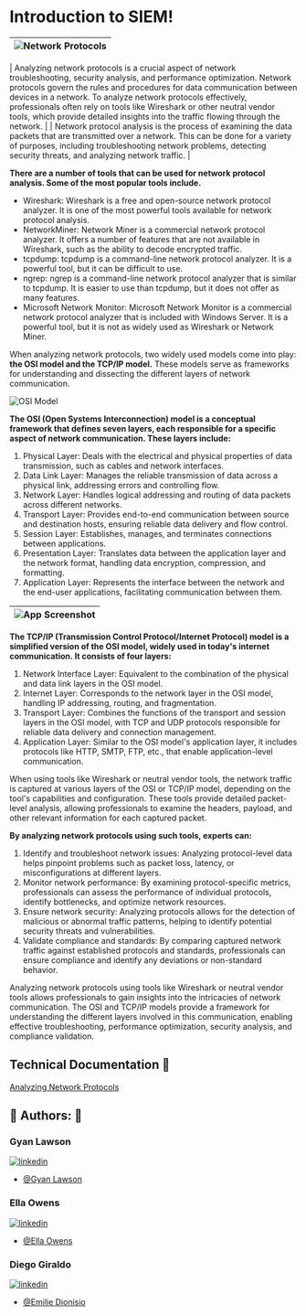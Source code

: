 
# Introduction to SIEM!





|  ![Network Protocols](https://drive.google.com/uc?export=view&id=1_S2Odp1KjAF1I1aOu33tIsvmkIHZUmxz)  |
| ----------------------- |




| Analyzing network protocols is a crucial aspect of network troubleshooting, security analysis, and performance optimization. Network protocols govern the rules and procedures for data communication between devices in a network. To analyze network protocols effectively, professionals often rely on tools like Wireshark or other neutral vendor tools, which provide detailed insights into the traffic flowing through the network. |
| Network protocol analysis is the process of examining the data packets that are transmitted over a network. This can be done for a variety of purposes, including troubleshooting network problems, detecting security threats, and analyzing network traffic. |

**There are a number of tools that can be used for network protocol analysis. Some of the most popular tools include.**

- Wireshark: Wireshark is a free and open-source network protocol analyzer. It is one of the most powerful tools available for network protocol analysis.
- NetworkMiner: Network Miner is a commercial network protocol analyzer. It offers a number of features that are not available in Wireshark, such as the ability to decode encrypted traffic.
- tcpdump: tcpdump is a command-line network protocol analyzer. It is a powerful tool, but it can be difficult to use.
- ngrep: ngrep is a command-line network protocol analyzer that is similar to tcpdump. It is easier to use than tcpdump, but it does not offer as many features.
- Microsoft Network Monitor: Microsoft Network Monitor is a commercial network protocol analyzer that is included with Windows Server. It is a powerful tool, but it is not as widely used as Wireshark or Network Miner.

When analyzing network protocols, two widely used models come into play: **the OSI model and the TCP/IP model.** These models serve as frameworks for understanding and dissecting the different layers of network communication.




![OSI Model](https://drive.google.com/uc?export=view&id=1JfZIN75hzjLyZ4HIb0uwXdTCAa9xUdoP) 




**The OSI (Open Systems Interconnection) model is a conceptual framework that defines seven layers, each responsible for a specific aspect of network communication. These layers include:** 

1. Physical Layer: Deals with the electrical and physical properties of data transmission, such as cables and network interfaces.
2. Data Link Layer: Manages the reliable transmission of data across a physical link, addressing errors and controlling flow.
3. Network Layer: Handles logical addressing and routing of data packets across different networks.
4. Transport Layer: Provides end-to-end communication between source and destination hosts, ensuring reliable data delivery and flow control.
5. Session Layer: Establishes, manages, and terminates connections between applications.
6. Presentation Layer: Translates data between the application layer and the network format, handling data encryption, compression, and formatting.
7. Application Layer: Represents the interface between the network and the end-user applications, facilitating communication between them. 



| ![App Screenshot](https://drive.google.com/uc?export=view&id=1AN0_tMVUvTzAzP_injeJbkcG5y2myzy8) |
| ----------------------- |


**The TCP/IP (Transmission Control Protocol/Internet Protocol) model is a simplified version of the OSI model, widely used in today's internet communication. It consists of four layers:**

1. Network Interface Layer: Equivalent to the combination of the physical and data link layers in the OSI model.
2. Internet Layer: Corresponds to the network layer in the OSI model, handling IP addressing, routing, and fragmentation.
3. Transport Layer: Combines the functions of the transport and session layers in the OSI model, with TCP and UDP protocols responsible for reliable data delivery and connection management.
4. Application Layer: Similar to the OSI model's application layer, it includes protocols like HTTP, SMTP, FTP, etc., that enable application-level communication.

When using tools like Wireshark or neutral vendor tools, the network traffic is captured at various layers of the OSI or TCP/IP model, depending on the tool's capabilities and configuration. These tools provide detailed packet-level analysis, allowing professionals to examine the headers, payload, and other relevant information for each captured packet.


**By analyzing network protocols using such tools, experts can:**

1. Identify and troubleshoot network issues: Analyzing protocol-level data helps pinpoint problems such as packet loss, latency, or misconfigurations at different layers.
2. Monitor network performance: By examining protocol-specific metrics, professionals can assess the performance of individual protocols, identify bottlenecks, and optimize network resources.
3. Ensure network security: Analyzing protocols allows for the detection of malicious or abnormal traffic patterns, helping to identify potential security threats and vulnerabilities.
4. Validate compliance and standards: By comparing captured network traffic against established protocols and standards, professionals can ensure compliance and identify any deviations or non-standard behavior.

Analyzing network protocols using tools like Wireshark or neutral vendor tools allows professionals to gain insights into the intricacies of network communication. The OSI and TCP/IP models provide a framework for understanding the different layers involved in this communication, enabling effective troubleshooting, performance optimization, security analysis, and compliance validation.

## Technical Documentation 🤖

[Analyzing Network Protocols](https://docs.google.com/document/d/19xuaboWqPuh2xHv4bwEWp6eR3k2f7zS9hQ9Nw0aDXqE/edit?usp=share_link)


## 🔗 Authors: 👐

### Gyan Lawson
[![linkedin](https://img.shields.io/badge/linkedin-0A66C2?style=for-the-badge&logo=linkedin&logoColor=white)](https://www.linkedin.com/in/emdionisio/)
- [@Gyan Lawson](https://github.com/gthedrifter)

### Ella Owens
[![linkedin](https://img.shields.io/badge/linkedin-0A66C2?style=for-the-badge&logo=linkedin&logoColor=white)](https://www.linkedin.com/in/emdionisio/)
- [@Ella Owens](https://github.com/ellaowens)

### Diego Giraldo
[![linkedin](https://img.shields.io/badge/linkedin-0A66C2?style=for-the-badge&logo=linkedin&logoColor=white)](https://www.linkedin.com/in/emdionisio/)
- [@Emilie Dionisio](https://github.com/emiliedionisio)
